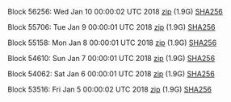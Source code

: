 Block 56256: Wed Jan 10 00:00:02 UTC 2018 [zip](https://transfer.sh/u9Xct/bootstrap.dat.20180110.zip) (1.9G) [SHA256](https://transfer.sh/BQMy9/sha256.txt)

Block 55706: Tue Jan  9 00:00:01 UTC 2018 [zip](https://transfer.sh/Mkk1y/bootstrap.dat.20180109.zip) (1.9G) [SHA256](https://transfer.sh/RAZ52/sha256.txt)

Block 55158: Mon Jan  8 00:00:01 UTC 2018 [zip](https://transfer.sh/o9Yks/bootstrap.dat.20180108.zip) (1.9G) [SHA256](https://transfer.sh/mWOcO/sha256.txt)

Block 54610: Sun Jan  7 00:00:01 UTC 2018 [zip](https://transfer.sh/XmYBs/bootstrap.dat.20180107.zip) (1.9G) [SHA256](https://transfer.sh/bKcBK/sha256.txt)

Block 54062: Sat Jan  6 00:00:01 UTC 2018 [zip](https://transfer.sh/Pa4VC/bootstrap.dat.20180106.zip) (1.9G) [SHA256](https://transfer.sh/KFfJr/sha256.txt)

Block 53516: Fri Jan  5 00:00:02 UTC 2018 [zip](https://transfer.sh/x18X1/bootstrap.dat.20180105.zip) (1.9G) [SHA256](https://transfer.sh/E2Kx9/sha256.txt)
